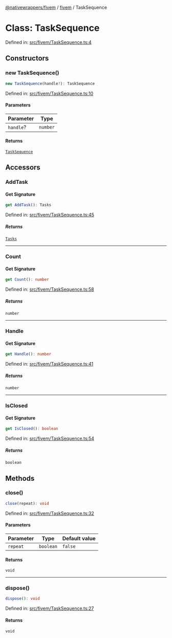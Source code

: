 [@nativewrappers/fivem](../../README.md) / [fivem](../README.md) / TaskSequence

# Class: TaskSequence

Defined in: [src/fivem/TaskSequence.ts:4](https://github.com/nativewrappers/nativewrappers/blob/84be26c83fecd998aefe2c41198ac733aa3abad7/src/fivem/TaskSequence.ts#L4)

## Constructors

### new TaskSequence()

```ts
new TaskSequence(handle?): TaskSequence
```

Defined in: [src/fivem/TaskSequence.ts:10](https://github.com/nativewrappers/nativewrappers/blob/84be26c83fecd998aefe2c41198ac733aa3abad7/src/fivem/TaskSequence.ts#L10)

#### Parameters

| Parameter | Type |
| ------ | ------ |
| `handle`? | `number` |

#### Returns

[`TaskSequence`](TaskSequence.md)

## Accessors

### AddTask

#### Get Signature

```ts
get AddTask(): Tasks
```

Defined in: [src/fivem/TaskSequence.ts:45](https://github.com/nativewrappers/nativewrappers/blob/84be26c83fecd998aefe2c41198ac733aa3abad7/src/fivem/TaskSequence.ts#L45)

##### Returns

[`Tasks`](Tasks.md)

***

### Count

#### Get Signature

```ts
get Count(): number
```

Defined in: [src/fivem/TaskSequence.ts:58](https://github.com/nativewrappers/nativewrappers/blob/84be26c83fecd998aefe2c41198ac733aa3abad7/src/fivem/TaskSequence.ts#L58)

##### Returns

`number`

***

### Handle

#### Get Signature

```ts
get Handle(): number
```

Defined in: [src/fivem/TaskSequence.ts:41](https://github.com/nativewrappers/nativewrappers/blob/84be26c83fecd998aefe2c41198ac733aa3abad7/src/fivem/TaskSequence.ts#L41)

##### Returns

`number`

***

### IsClosed

#### Get Signature

```ts
get IsClosed(): boolean
```

Defined in: [src/fivem/TaskSequence.ts:54](https://github.com/nativewrappers/nativewrappers/blob/84be26c83fecd998aefe2c41198ac733aa3abad7/src/fivem/TaskSequence.ts#L54)

##### Returns

`boolean`

## Methods

### close()

```ts
close(repeat): void
```

Defined in: [src/fivem/TaskSequence.ts:32](https://github.com/nativewrappers/nativewrappers/blob/84be26c83fecd998aefe2c41198ac733aa3abad7/src/fivem/TaskSequence.ts#L32)

#### Parameters

| Parameter | Type | Default value |
| ------ | ------ | ------ |
| `repeat` | `boolean` | `false` |

#### Returns

`void`

***

### dispose()

```ts
dispose(): void
```

Defined in: [src/fivem/TaskSequence.ts:27](https://github.com/nativewrappers/nativewrappers/blob/84be26c83fecd998aefe2c41198ac733aa3abad7/src/fivem/TaskSequence.ts#L27)

#### Returns

`void`
